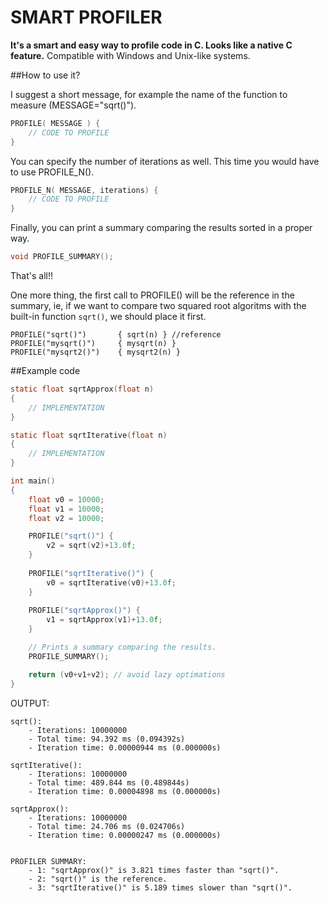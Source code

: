 SMART PROFILER
====
**It's a smart and easy way to profile code in C. Looks like a native C feature.** Compatible with Windows and Unix-like systems.

##How to use it?

I suggest a short message, for example the name of the function to measure (MESSAGE="sqrt()").

```c
PROFILE( MESSAGE ) {
	// CODE TO PROFILE
}
```

You can specify the number of iterations as well. This time you would have to use PROFILE_N().

```c
PROFILE_N( MESSAGE, iterations) {
	// CODE TO PROFILE
}
```

Finally, you can print a summary comparing the results sorted in a proper way.

```c
void PROFILE_SUMMARY();
```

That's all!!


One more thing, the first call to PROFILE() will be the reference in the summary, ie, if we want to compare two squared root algoritms with the built-in function ```sqrt()```, we should place it first.

``` 
PROFILE("sqrt()")		{ sqrt(n) } //reference
PROFILE("mysqrt()")		{ mysqrt(n) }
PROFILE("mysqrt2()")	{ mysqrt2(n) }
```



##Example code

```c
static float sqrtApprox(float n)
{    
	// IMPLEMENTATION
}

static float sqrtIterative(float n)
{    
	// IMPLEMENTATION
}

int main()
{
	float v0 = 10000;
    float v1 = 10000;
	float v2 = 10000;

    PROFILE("sqrt()") {
		v2 = sqrt(v2)+13.0f;
	}
    
	PROFILE("sqrtIterative()") {
		v0 = sqrtIterative(v0)+13.0f;
	}  
    
    PROFILE("sqrtApprox()") {
		v1 = sqrtApprox(v1)+13.0f;
	}

	// Prints a summary comparing the results.
    PROFILE_SUMMARY();

    return (v0+v1+v2); // avoid lazy optimations
}
```


OUTPUT:

```
sqrt():
	- Iterations: 10000000
	- Total time: 94.392 ms (0.094392s)
	- Iteration time: 0.00000944 ms (0.000000s)

sqrtIterative():
	- Iterations: 10000000
	- Total time: 489.844 ms (0.489844s)
	- Iteration time: 0.00004898 ms (0.000000s)

sqrtApprox():
	- Iterations: 10000000
	- Total time: 24.706 ms (0.024706s)
	- Iteration time: 0.00000247 ms (0.000000s)


PROFILER SUMMARY:
	- 1: "sqrtApprox()" is 3.821 times faster than "sqrt()".
	- 2: "sqrt()" is the reference.
	- 3: "sqrtIterative()" is 5.189 times slower than "sqrt()".
```